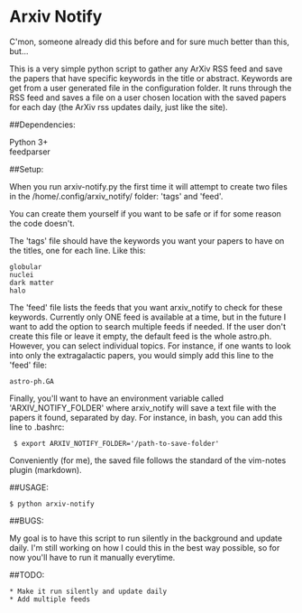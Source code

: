 Arxiv Notify
============

C'mon, someone already did this before and for sure much better than this, but...

This is a very simple python script to gather any ArXiv RSS feed and save the papers that have specific keywords in the title or abstract. Keywords are get from a user generated file in the configuration folder. It runs through the RSS feed and saves a file on a user chosen location with the saved papers for each day (the ArXiv rss updates daily, just like the site).

##Dependencies:

Python 3+<br/>
feedparser<br/> 

##Setup:


When you run arxiv-notify.py the first time it will attempt to create two files in the /home/.config/arxiv_notify/ folder: 'tags' and 'feed'.

You can create them yourself if you want to be safe or if for some reason the code doesn't. 

The 'tags' file should have the keywords you want your papers to have on the titles, one for each line. Like this:

    globular 
    nuclei
    dark matter 
    halo

The 'feed' file lists the feeds that you want arxiv_notify to check for these keywords. Currently only ONE feed is available at a time, but in the future I want to add the option to search multiple feeds if needed. If the user don't create this file or leave it empty, the default feed is the whole astro.ph. However, you can select individual topics. For instance, if one wants to look into only the extragalactic papers, you would simply add this line to the 'feed' file:

    astro-ph.GA

Finally, you'll want to have an environment variable called 'ARXIV_NOTIFY_FOLDER' where arxiv_notify will save a text file with the papers it found, separated by day. For instance, in bash, you can add this line to .bashrc:

     $ export ARXIV_NOTIFY_FOLDER='/path-to-save-folder'

Conveniently (for me), the saved file follows the standard of the vim-notes plugin (markdown).

##USAGE:

    $ python arxiv-notify

##BUGS:

My goal is to have this script to run silently in the background and update daily. I'm still working on how I could this in the best way possible, so for now you'll have to run it manually everytime. 

##TODO:

    * Make it run silently and update daily
    * Add multiple feeds
